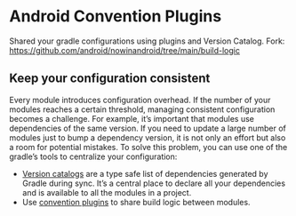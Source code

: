 # Android Convention Plugins
Shared your gradle configurations using plugins and Version Catalog. Fork: https://github.com/android/nowinandroid/tree/main/build-logic 

## Keep your configuration consistent

Every module introduces configuration overhead. If the number of your modules reaches a certain threshold, managing consistent configuration becomes a challenge. For example, it’s important that modules use dependencies of the same version. If you need to update a large number of modules just to bump a dependency version, it is not only an effort but also a room for potential mistakes. To solve this problem, you can use one of the gradle’s tools to centralize your configuration:

- [Version catalogs](https://docs.gradle.org/current/userguide/platforms.html) are a type safe list of dependencies generated by Gradle during sync. It’s a central place to declare all your dependencies and is available to all the modules in a project.
- Use [convention plugins](https://docs.gradle.org/current/samples/sample_convention_plugins.html) to share build logic between modules.

